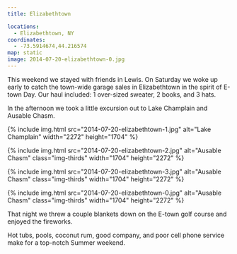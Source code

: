 ```yaml
---
title: Elizabethtown

locations:
  - Elizabethtown, NY
coordinates:
  - -73.5914674,44.216574
map: static
image: 2014-07-20-elizabethtown-0.jpg
---
```


This weekend we stayed with friends in Lewis. On Saturday we woke up early to catch the town-wide garage sales in Elizabethtown in the spirit of E-town Day. Our haul included: 1 over-sized sweater, 2 books, and 3 hats.

In the afternoon we took a little excursion out to Lake Champlain and Ausable Chasm.

<div class="photos">

{% include img.html src="2014-07-20-elizabethtown-1.jpg" alt="Lake Champlain" width="2272" height="1704" %}

{% include img.html src="2014-07-20-elizabethtown-2.jpg" alt="Ausable Chasm" class="img-thirds" width="1704" height="2272" %}

{% include img.html src="2014-07-20-elizabethtown-3.jpg" alt="Ausable Chasm" class="img-thirds" width="1704" height="2272" %}

{% include img.html src="2014-07-20-elizabethtown-0.jpg" alt="Ausable Chasm" class="img-thirds" width="1704" height="2272" %}

</div>

That night we threw a couple blankets down on the E-town golf course and enjoyed the fireworks.

Hot tubs, pools, coconut rum, good company, and poor cell phone service make for a top-notch Summer weekend.
